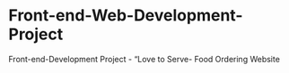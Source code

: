 # Front-end-Web-Development-Project

Front-end-Development Project - “Love to Serve- Food Ordering Website

